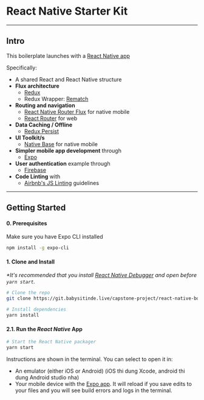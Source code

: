 
# React Native Starter Kit

---

## Intro

This boilerplate launches with a [React Native app](https://facebook.github.io/react-native/)

Specifically:

- A shared React and React Native structure
- __Flux architecture__
    - [Redux](https://redux.js.org/docs/introduction/)
    - Redux Wrapper: [Rematch](https://github.com/rematch/rematch)
- __Routing and navigation__
    - [React Native Router Flux](https://github.com/aksonov/react-native-router-flux) for native mobile
    - [React Router](https://github.com/ReactTraining/react-router) for web
- __Data Caching / Offline__
    - [Redux Persist](https://github.com/rt2zz/redux-persist)
- __UI Toolkit/s__
    - [Native Base](https://nativebase.io/) for native mobile
- __Simpler mobile app development__ through
    - [Expo](https://expo.io/)
- __User authentication__ example through
    - [Firebase](https://firebase.google.com/)
- __Code Linting__ with
    - [Airbnb's JS Linting](https://github.com/airbnb/javascript) guidelines

---

## Getting Started

#### 0. Prerequisites
Make sure you have Expo CLI installed
```bash
npm install -g expo-cli
```

#### 1. Clone and Install

_*It's recommended that you install [React Native Debugger](https://github.com/jhen0409/react-native-debugger/releases) and open before `yarn start`._

```bash
# Clone the repo
git clone https://git.babysitinde.live/capstone-project/react-native-boilerplate.git

# Install dependencies
yarn install
```

#### 2.1. Run the _React Native_ App

```bash
# Start the React Native packager
yarn start
```

Instructions are shown in the terminal. You can select to open it in:

- An emulator (either iOS or Android) (iOS thi dung Xcode, android thi dung Android studio nha)
- Your mobile device with the [Expo app](https://expo.io/). It will reload if you save edits to your files and you will see build errors and logs in the terminal.

